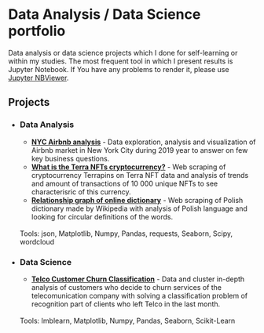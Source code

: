 <h1> Data Analysis / Data Science portfolio</h1>

Data analysis or data science projects which I done for self-learning or within my studies. The most frequent tool in which I present results is Jupyter Notebook. If You have any problems to render it, please use <a href="https://nbviewer.org/">Jupyter NBViewer</a>.

<h2>Projects</h2>

<ul><li><h3>Data Analysis</h3>

<ul>
<li><b><a href="https://github.com/jacobolyst/Data_analysis-Data_science_portfolio/tree/main/NYC%20Aribnb%20Analysis">NYC Airbnb analysis</a></b> - Data exploration, analysis and visualization of Airbnb market in New York City during 2019 year to answer on few key business questions.</li>
</ul>

<ul>
<li><b><a href="https://github.com/jacobolyst/Data_analysis-Data_science_portfolio/tree/main/Terrapin%20NFTs%20analysis">What is the Terra NFTs cryptocurrency?</a></b> - Web scraping of cryptocurrency Terrapins on Terra NFT data and analysis of trends and amount of transactions of 10 000 unique NFTs to see characterisric of this currency.</li>
</ul>

<ul>
<li><b><a href="https://github.com/jacobolyst/Data_analysis-Data_science_portfolio/tree/main/NYC%20Aribnb%20Analysis">Relationship graph of online dictionary</a></b> - Web scraping of Polish dictionary made by Wikipedia with analysis of Polish language and looking for circular definitions of the words.</li>
</ul>

<br>
Tools: json, Matplotlib, Numpy, Pandas, requests, Seaborn, Scipy, wordcloud
</ul>

<ul><li><h3>Data Science</h3>

<ul>
<li><b><a href="https://github.com/jacobolyst/Data_analysis-Data_science_portfolio/tree/main/NYC%20Aribnb%20Analysis">Telco Customer Churn Classification</a></b> - Data and cluster in-depth analysis of customers who decide to churn services of the telecomunication company with solving a classification problem of recognition part of clients who left Telco in the last month.</li></li>
</ul>

<br>
Tools: Imblearn, Matplotlib, Numpy, Pandas, Seaborn, Scikit-Learn
